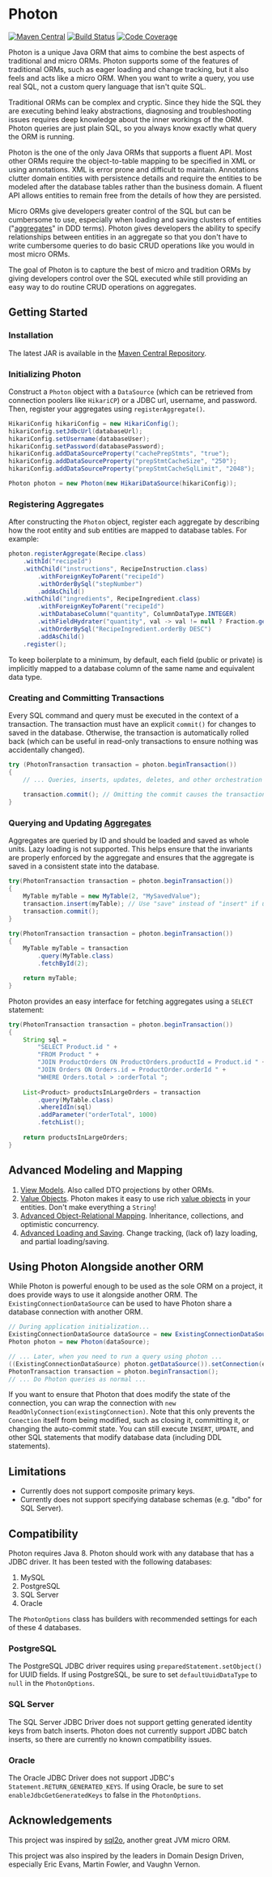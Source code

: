 # Photon 

[![Maven Central](https://maven-badges.herokuapp.com/maven-central/com.github.molcikas/photon-core/badge.png)](https://mvnrepository.com/artifact/com.github.molcikas/photon-core)
[![Build Status](https://travis-ci.org/molcikas/photon.svg?branch=master)](https://travis-ci.org/molcikas/photon) 
[![Code Coverage](https://img.shields.io/codecov/c/github/molcikas/photon/master.svg)](https://codecov.io/github/molcikas/photon?branch=master)

Photon is a unique Java ORM that aims to combine the best aspects of traditional and micro ORMs. Photon supports some of the features of traditional ORMs, such as eager loading and change tracking, but it also feels and acts like a micro ORM. When you want to write a query, you use real SQL, not a custom query language that isn't quite SQL.

Traditional ORMs can be complex and cryptic. Since they hide the SQL they are executing behind leaky abstractions, diagnosing and troubleshooting issues requires deep knowledge about the inner workings of the ORM. Photon queries are just plain SQL, so you always know exactly what query the ORM is running.

Photon is the one of the only Java ORMs that supports a fluent API. Most other ORMs require the object-to-table mapping to be specified in XML or using annotations. XML is error prone and difficult to maintain. Annotations clutter domain entities with persistence details and require the entities to be modeled after the database tables rather than the business domain. A fluent API allows entities to remain free from the details of how they are persisted.

Micro ORMs give developers greater control of the SQL but can be cumbersome to use, especially when loading and saving clusters of entities ("[aggregates](https://martinfowler.com/bliki/DDD_Aggregate.html)" in DDD terms). Photon gives developers the ability to specify relationships between entities in an aggregate so that you don't have to write cumbersome queries to do basic CRUD operations like you would in most micro ORMs.

The goal of Photon is to capture the best of micro and tradition ORMs by giving developers control over the SQL executed while still providing an easy way to do routine CRUD operations on aggregates.

## Getting Started

### Installation

The latest JAR is available in the [Maven Central Repository](https://mvnrepository.com/artifact/com.github.molcikas/photon-core).

### Initializing Photon

Construct a `Photon` object with a `DataSource` (which can be retrieved from connection poolers like `HikariCP`) or a JDBC url, username, and password. Then, register your aggregates using `registerAggregate()`.

```java
HikariConfig hikariConfig = new HikariConfig();
hikariConfig.setJdbcUrl(databaseUrl);
hikariConfig.setUsername(databaseUser);
hikariConfig.setPassword(databasePassword);
hikariConfig.addDataSourceProperty("cachePrepStmts", "true");
hikariConfig.addDataSourceProperty("prepStmtCacheSize", "250");
hikariConfig.addDataSourceProperty("prepStmtCacheSqlLimit", "2048");

Photon photon = new Photon(new HikariDataSource(hikariConfig));
```

### Registering Aggregates

After constructing the `Photon` object, register each aggregate by describing how the root entity and sub entities are mapped to database tables. For example:

```java
photon.registerAggregate(Recipe.class)
    .withId("recipeId")
    .withChild("instructions", RecipeInstruction.class)
        .withForeignKeyToParent("recipeId")
        .withOrderBySql("stepNumber")
        .addAsChild()
    .withChild("ingredients", RecipeIngredient.class)
        .withForeignKeyToParent("recipeId")
        .withDatabaseColumn("quantity", ColumnDataType.INTEGER)
        .withFieldHydrater("quantity", val -> val != null ? Fraction.getFraction((String) val) : null)
        .withOrderBySql("RecipeIngredient.orderBy DESC")
        .addAsChild()
    .register();
```

To keep boilerplate to a minimum, by default, each field (public or private) is implicitly mapped to a database column of the same name and equivalent data type.

### Creating and Committing Transactions

Every SQL command and query must be executed in the context of a transaction. The transaction must have an explicit `commit()` for changes to saved in the database. Otherwise, the transaction is automatically rolled back (which can be useful in read-only transactions to ensure nothing was accidentally changed).

```java
try (PhotonTransaction transaction = photon.beginTransaction())
{
    // ... Queries, inserts, updates, deletes, and other orchestration logic ...
    
    transaction.commit(); // Omitting the commit causes the transaction to be rolled back.
}
```

### Querying and Updating [Aggregates](https://martinfowler.com/bliki/DDD_Aggregate.html)

Aggregates are queried by ID and should be loaded and saved as whole units. Lazy loading is not supported. This helps ensure that the invariants are properly enforced by the aggregate and ensures that the aggregate is saved in a consistent state into the database.

```java
try(PhotonTransaction transaction = photon.beginTransaction())
{
    MyTable myTable = new MyTable(2, "MySavedValue");
    transaction.insert(myTable); // Use "save" instead of "insert" if updating an aggregate.
    transaction.commit();
}
```

```java
try(PhotonTransaction transaction = photon.beginTransaction())
{
    MyTable myTable = transaction
        .query(MyTable.class)
        .fetchById(2);

    return myTable;
}
```

Photon provides an easy interface for fetching aggregates using a `SELECT` statement:

```java
try(PhotonTransaction transaction = photon.beginTransaction())
{
    String sql =
        "SELECT Product.id " +
        "FROM Product " +
        "JOIN ProductOrders ON ProductOrders.productId = Product.id " +
        "JOIN Orders ON Orders.id = ProductOrder.orderId " +
        "WHERE Orders.total > :orderTotal ";
    
    List<Product> productsInLargeOrders = transaction
        .query(MyTable.class)
        .whereIdIn(sql)
        .addParameter("orderTotal", 1000)
        .fetchList();
    
    return productsInLargeOrders;
}
```

## Advanced Modeling and Mapping

1. [View Models](./docs/ViewModels.md). Also called DTO projections by other ORMs.
1. [Value Objects](./docs/ValueObjects.md). Photon makes it easy to use rich [value objects](https://en.wikipedia.org/wiki/Value_object) in your entities. Don't make everything a `String`!
1. [Advanced Object-Relational Mapping](./docs/AdvancedObjectRelationalMapping.md). Inheritance, collections, and optimistic concurrency.
1. [Advanced Loading and Saving](./docs/AdvancedLoadingAndSaving.md). Change tracking, (lack of) lazy loading, and partial loading/saving.

## Using Photon Alongside another ORM

While Photon is powerful enough to be used as the sole ORM on a project, it does provide ways to use it alongside another ORM. The `ExistingConnectionDataSource` can be used to have Photon share a database connection with another ORM.

```java
// During application initialization...
ExistingConnectionDataSource dataSource = new ExistingConnectionDataSource();
Photon photon = new Photon(dataSource);

// ... Later, when you need to run a query using photon ...
((ExistingConnectionDataSource) photon.getDataSource()).setConnection(existingConnection);
PhotonTransaction transaction = photon.beginTransaction();
// ... Do Photon queries as normal ...
```

If you want to ensure that Photon that does modify the state of the connection, you can wrap the connection with `new ReadOnlyConnection(existingConnection)`. Note that this only prevents the `Conection` itself from being modified, such as closing it, committing it, or changing the auto-commit state. You can still execute `INSERT`, `UPDATE`, and other SQL statements that modify database data (including DDL statements).

## Limitations

* Currently does not support composite primary keys.
* Currently does not support specifying database schemas (e.g. "dbo" for SQL Server).

## Compatibility

Photon requires Java 8. Photon should work with any database that has a JDBC driver. It has been tested with the following databases:

1. MySQL
1. PostgreSQL
1. SQL Server
1. Oracle

The `PhotonOptions` class has builders with recommended settings for each of these 4 databases.

### PostgreSQL

The PostgreSQL JDBC driver requires using `preparedStatement.setObject()` for UUID fields. If using PostgreSQL, be sure to set `defaultUuidDataType` to `null` in the `PhotonOptions`.

### SQL Server

The SQL Server JDBC Driver does not support getting generated identity keys from batch inserts. Photon does not currently support JDBC batch inserts, so there are currently no known compatibility issues.

### Oracle

The Oracle JDBC Driver does not support JDBC's `Statement.RETURN_GENERATED_KEYS`. If using Oracle, be sure to set `enableJdbcGetGeneratedKeys` to false in the `PhotonOptions`.

## Acknowledgements

This project was inspired by [sql2o](https://github.com/aaberg/sql2o), another great JVM micro ORM.

This project was also inspired by the leaders in Domain Design Driven, especially Eric Evans, Martin Fowler, and Vaughn Vernon.

